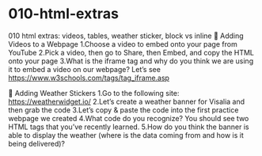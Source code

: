 # 010-html-extras
010 html extras: videos, tables, weather sticker, block vs inline
 Adding Videos to a Webpage
1.Choose a video to embed onto your page from YouTube
2.Pick a video, then go to Share, then Embed, and copy the HTML onto your page
3.What is the iframe tag and why do you think we are using it to embed a video on our webpage? Let’s see https://www.w3schools.com/tags/tag_iframe.asp

 Adding Weather Stickers
1.Go to the following site: https://weatherwidget.io/ 
2.Let’s create a weather banner for Visalia and then grab the code
3.Let’s copy & paste the code into the first practice webpage we created
4.What code do you recognize? You should see two HTML tags that you’ve recently learned.
5.How do you think the banner is able to display the weather (where is the data coming from and how is it being delivered)?

